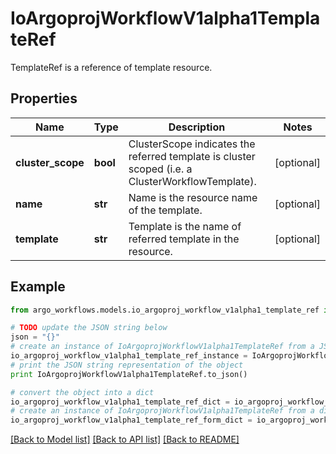 # IoArgoprojWorkflowV1alpha1TemplateRef

TemplateRef is a reference of template resource.

## Properties

Name | Type | Description | Notes
------------ | ------------- | ------------- | -------------
**cluster_scope** | **bool** | ClusterScope indicates the referred template is cluster scoped (i.e. a ClusterWorkflowTemplate). | [optional] 
**name** | **str** | Name is the resource name of the template. | [optional] 
**template** | **str** | Template is the name of referred template in the resource. | [optional] 

## Example

```python
from argo_workflows.models.io_argoproj_workflow_v1alpha1_template_ref import IoArgoprojWorkflowV1alpha1TemplateRef

# TODO update the JSON string below
json = "{}"
# create an instance of IoArgoprojWorkflowV1alpha1TemplateRef from a JSON string
io_argoproj_workflow_v1alpha1_template_ref_instance = IoArgoprojWorkflowV1alpha1TemplateRef.from_json(json)
# print the JSON string representation of the object
print IoArgoprojWorkflowV1alpha1TemplateRef.to_json()

# convert the object into a dict
io_argoproj_workflow_v1alpha1_template_ref_dict = io_argoproj_workflow_v1alpha1_template_ref_instance.to_dict()
# create an instance of IoArgoprojWorkflowV1alpha1TemplateRef from a dict
io_argoproj_workflow_v1alpha1_template_ref_form_dict = io_argoproj_workflow_v1alpha1_template_ref.from_dict(io_argoproj_workflow_v1alpha1_template_ref_dict)
```
[[Back to Model list]](../README.md#documentation-for-models) [[Back to API list]](../README.md#documentation-for-api-endpoints) [[Back to README]](../README.md)


